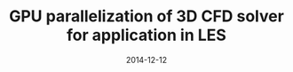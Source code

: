 ---
title: "GPU parallelization of 3D CFD solver for application in LES"
collection: conferences
permalink: /conference/2014-12-12-gpu-parallelization
excerpt: 'V. Sharma and R. Banerjee'
date: 2014-12-12
venue: 'IUTAM Symposium on Advances in Computation, Modeling and Control of Transitional and Turbulent Flows'
---
